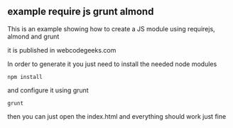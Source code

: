 ## example require js grunt almond

This is an example showing how to create a JS module using requirejs, almond and grunt

it is published in webcodegeeks.com

In order to generate it you just need to install the needed node modules

```{r, engine='bash', count_lines}
npm install
```

and configure it using grunt

```{r, engine='bash', count_lines}
grunt
```

then you can just open the index.html and everything should work just fine